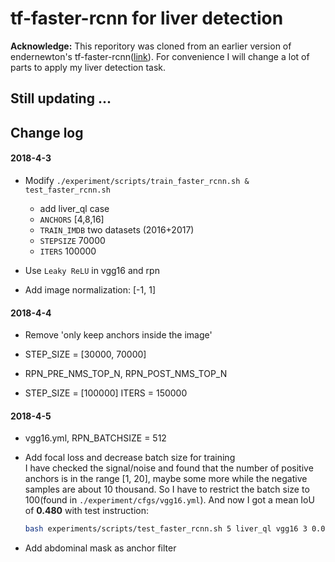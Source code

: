 # tf-faster-rcnn for liver detection

**Acknowledge:** This reporitory was cloned from an earlier version of endernewton's tf-faster-rcnn([link](https://github.com/endernewton/tf-faster-rcnn)). For convenience I will change a lot of parts to apply my liver detection task.

## Still updating ...

## Change log

#### 2018-4-3

* Modify `./experiment/scripts/train_faster_rcnn.sh & test_faster_rcnn.sh`
  * add liver_ql case
  * `ANCHORS` [4,8,16]
  * `TRAIN_IMDB` two datasets (2016+2017)
  * `STEPSIZE` 70000
  * `ITERS` 100000

* Use `Leaky ReLU` in vgg16 and rpn

* Add image normalization: [-1, 1]  

#### 2018-4-4
* Remove 'only keep anchors inside the image'

* STEP_SIZE = [30000, 70000]  

* RPN_PRE_NMS_TOP_N, RPN_POST_NMS_TOP_N
* STEP_SIZE = [100000] ITERS = 150000

#### 2018-4-5
* vgg16.yml, RPN_BATCHSIZE = 512

* Add focal loss and decrease batch size for training  
  I have checked the signal/noise and found that the number of positive anchors is in the range [1, 20], maybe some more while the negative samples are about 10 thousand. So I have to restrict the batch size to 100(found in `./experiment/cfgs/vgg16.yml`). And now I got a mean IoU of **0.480** with test instruction:
  ```bash
  bash experiments/scripts/test_faster_rcnn.sh 5 liver_ql vgg16 3 0.02
  ```

* Add abdominal mask as anchor filter